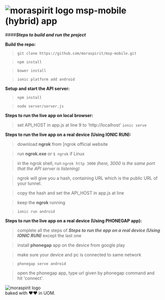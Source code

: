 # ![moraspirit logo](http://moraspirit.com/sites/default/files/moraspirit_logo.png)   **msp-mobile (hybrid) app**

####**_Steps to build and run the project_**

**Build the repo:**

>`git clone https://github.com/moraspirit/msp-mobile.git`

>`npm install` 

>`bower install`

>`ionic platform add android`


**Setup and start the API server:**

>`npm install`

>`node server/server.js`


**Steps to run the live app on local browser:**

>set API_HOST in app.js at line 9 to 'http://localhost'
>`ionic serve`


**Steps to run the live app on a real device (Using IONIC RUN):**
>download **ngrok** from [ngrok official website

>run **ngrok.exe** or `$ ngrok` if Linux

>in the ngrok shell, run `ngrok http 3000`   _(here, 3000 is the same port that the API server is listening)_

>ngrok will give you a hash, containing URL which is the public URL of your tunnel.

>copy the hash and set the API_HOST in app.js at line 

>keep the **ngrok** running

>`ionic run android`


**Steps to run the live app on a real device (Using PHONEGAP app):**
>complete all the steps of **_Steps to run the app on a real device (Using IONIC RUN)_** except the last one

>install **phonegap** app on the device from google play 

>make sure your device and pc is connected to same network

>`phonegap serve android`

>open the phonegap app, type url given by phonegap command and hit 'connect'.

![moraspirit logo](http://moraspirit.com/sites/default/files/msp_text_logo_300.png)  
baked with ♥♥ in UOM.
